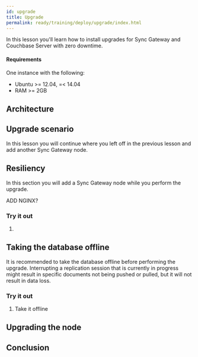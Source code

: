 ```yaml
---
id: upgrade
title: Upgrade
permalink: ready/training/deploy/upgrade/index.html
---
```


In this lesson you'll learn how to install upgrades for Sync Gateway and Couchbase Server with zero downtime.

#### Requirements

One instance with the following:

- Ubuntu >= 12.04, =< 14.04
- RAM >= 2GB

## Architecture

## Upgrade scenario

In this lesson you will continue where you left off in the previous lesson and add another Sync Gateway node.

## Resiliency

In this section you will add a Sync Gateway node while you perform the upgrade.

ADD NGINX?

### Try it out

1. 

## Taking the database offline

It is recommended to take the database offline before performing the upgrade. Interrupting a replication session that is currently in progress might result in specific documents not being pushed or pulled, but it will not result in data loss.

### Try it out

1. Take it offline

## Upgrading the node

## Conclusion